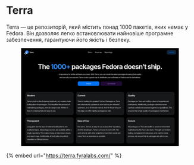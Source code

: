 # Terra

Terra — це репозиторій, який містить понад 1000 пакетів, яких немає у Fedora. Він дозволяє легко встановлювати найновіше програмне забезпечення, гарантуючи його якість і безпеку.&#x20;

<figure><img src="../../.gitbook/assets/image (100).png" alt=""><figcaption></figcaption></figure>

{% embed url="https://terra.fyralabs.com/" %}
